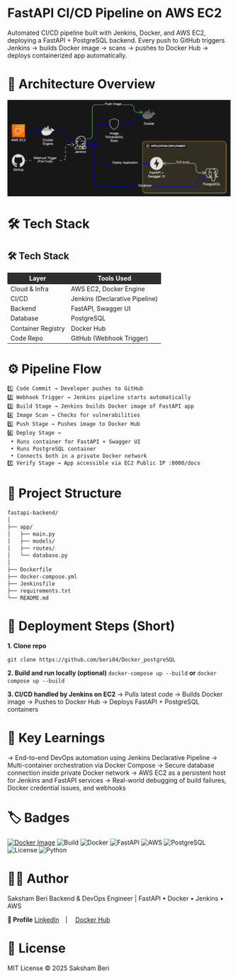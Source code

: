 # FastAPI CI/CD Pipeline on AWS EC2

Automated CI/CD pipeline built with Jenkins, Docker, and AWS EC2, deploying a FastAPI + PostgreSQL backend.
Every push to GitHub triggers Jenkins → builds Docker image → scans → pushes to Docker Hub → deploys containerized app automatically.

# 🧩 Architecture Overview
![alt text](<image.png>)


# 🛠️ Tech Stack
<h2>🛠️ Tech Stack</h2>

<table>
  <thead style="background-color:#2e2e2e;color:white;">
    <tr>
      <th>Layer</th>
      <th>Tools Used</th>
    </tr>
  </thead>
  <tbody>
    <tr><td>Cloud & Infra</td><td>AWS EC2, Docker Engine</td></tr>
    <tr><td>CI/CD</td><td>Jenkins (Declarative Pipeline)</td></tr>
    <tr><td>Backend</td><td>FastAPI, Swagger UI</td></tr>
    <tr><td>Database</td><td>PostgreSQL</td></tr>
    <tr><td>Container Registry</td><td>Docker Hub</td></tr>
    <tr><td>Code Repo</td><td>GitHub (Webhook Trigger)</td></tr>
  </tbody>
</table>


# ⚙️ Pipeline Flow
```
1️⃣ Code Commit → Developer pushes to GitHub
2️⃣ Webhook Trigger → Jenkins pipeline starts automatically
3️⃣ Build Stage → Jenkins builds Docker image of FastAPI app
4️⃣ Image Scan → Checks for vulnerabilities
5️⃣ Push Stage → Pushes image to Docker Hub
6️⃣ Deploy Stage →
 • Runs container for FastAPI + Swagger UI
 • Runs PostgreSQL container
 • Connects both in a private Docker network
7️⃣ Verify Stage → App accessible via EC2 Public IP :8000/docs
```

# 🧾 Project Structure
```
fastapi-backend/
│
├── app/
│   ├── main.py
│   ├── models/
│   ├── routes/
│   └── database.py
│
├── Dockerfile
├── docker-compose.yml
├── Jenkinsfile
├── requirements.txt
└── README.md
```
# 🚀 Deployment Steps (Short)
**1. Clone repo**
```
git clone https://github.com/beri04/Docker_postgreSQL
```

**2. Build and run locally (optional)**
```docker-compose up --build```
           **or**
```docker compose up --build```

**3. CI/CD handled by Jenkins on EC2**
    → Pulls latest code
    → Builds Docker image
    → Pushes to Docker Hub
    → Deploys FastAPI + PostgreSQL containers

# 🧠 Key Learnings
  → End-to-end DevOps automation using Jenkins Declarative Pipeline
  → Multi-container orchestration via Docker Compose
  → Secure database connection inside private Docker network
  → AWS EC2 as a persistent host for Jenkins and FastAPI services
  → Real-world debugging of build failures, Docker credential issues, and webhooks


# 🏷️ Badges
[![Docker Image](https://img.shields.io/badge/DockerHub-saks04%2Ffastapi--backend-blue?logo=docker)](https://hub.docker.com/r/saks04/fastapi-backend)
![Build](https://img.shields.io/badge/Build-Passing-brightgreen)
![Docker](https://img.shields.io/badge/Docker-Automated-blue?logo=docker)
![FastAPI](https://img.shields.io/badge/FastAPI-0.110.0-green?logo=fastapi)
![AWS](https://img.shields.io/badge/Deployed_on-AWS-orange?logo=amazon-aws)
![PostgreSQL](https://img.shields.io/badge/Database-PostgreSQL-blue?logo=postgresql)
![License](https://img.shields.io/badge/License-MIT-lightgrey)
![Python](https://img.shields.io/badge/Python-3.10+-yellow?logo=python)


# 🧑‍💻 Author
Saksham Beri
Backend & DevOps Engineer | FastAPI • Docker • Jenkins • AWS

**🔗 Profile**
[LinkedIn](https://www.linkedin.com/in/saksham-beri-32543b301/) | 
[Docker Hub](https://hub.docker.com/u/saks04)

# 📜 License

MIT License © 2025 Saksham Beri